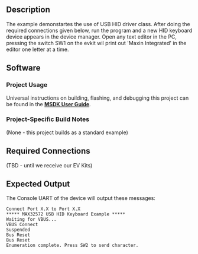 ## Description

The example demonstartes the use of USB HID driver class. After doing the required connections given below, run the program and a new HID keyboard device appears in the device manager. Open any text editor in the PC, pressing the switch SW1 on the evkit wil print out 'Maxin Integrated' in the editor one letter at a time.

## Software

### Project Usage

Universal instructions on building, flashing, and debugging this project can be found in the **[MSDK User Guide](https://analog-devices-msdk.github.io/msdk/USERGUIDE/)**.

### Project-Specific Build Notes

(None - this project builds as a standard example)

## Required Connections

(TBD - until we receive our EV Kits)

## Expected Output

The Console UART of the device will output these messages:

```
Connect Port X.X to Port X.X
***** MAX32572 USB HID Keyboard Example *****
Waiting for VBUS...
VBUS Connect
Suspended
Bus Reset
Bus Reset
Enumeration complete. Press SW2 to send character.
```
